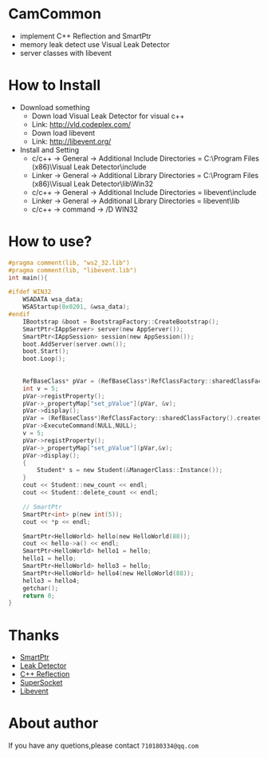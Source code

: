 # CamCommon
* implement C++ Reflection  and SmartPtr
* memory leak detect use Visual Leak Detector 
* server classes with libevent

# How to Install
* Download something 
   * Down load Visual Leak Detector for visual c++
   * Link: http://vld.codeplex.com/
   * Down load libevent
   * Link: http://libevent.org/
* Install and Setting 
   * c/c++ -> General -> Additional Include Directories = C:\Program Files (x86)\Visual Leak Detector\include
   * Linker -> General -> Additional Library Directories = C:\Program Files (x86)\Visual Leak Detector\lib\Win32
   * c/c++ -> General -> Additional Include Directories = libevent\include
   * Linker -> General -> Additional Library Directories = libevent\lib
   * c/c++ -> command -> /D WIN32
   
# How to use?
```c
#pragma comment(lib, "ws2_32.lib")
#pragma comment(lib, "libevent.lib")
int main(){

#ifdef WIN32
    WSADATA wsa_data;
	WSAStartup(0x0201, &wsa_data);
#endif
    IBootstrap &boot = BootstrapFactory::CreateBootstrap();
    SmartPtr<IAppServer> server(new AppServer());
	SmartPtr<IAppSession> session(new AppSession());
	boot.AddServer(server.own());
	boot.Start();
	boot.Loop();
    
    
    RefBaseClass* pVar = (RefBaseClass*)RefClassFactory::sharedClassFactory().createClassByName("RefHelloClass");
    int v = 5;
	pVar->registProperty();
	pVar->_propertyMap["set_pValue"](pVar, &v);
	pVar->display();
	pVar = (RefBaseClass*)RefClassFactory::sharedClassFactory().createClassByName("EchoTos");
    pVar->ExecuteCommand(NULL,NULL);
	v = 5;
	pVar->registProperty();
	pVar->_propertyMap["set_pValue"](pVar,&v);
	pVar->display();
	{
		Student* s = new Student(&ManagerClass::Instance());
	}
	cout << Student::new_count << endl;
	cout << Student::delete_count << endl;

	// SmartPtr
	SmartPtr<int> p(new int(5));
	cout << *p << endl;

	SmartPtr<HelloWorld> hello(new HelloWorld(88));
	cout << hello->a() << endl;
	SmartPtr<HelloWorld> hello1 = hello;
	hello1 = hello;
	SmartPtr<HelloWorld> hello3 = hello;
	SmartPtr<HelloWorld> hello4(new HelloWorld(88));
	hello3 = hello4;
	getchar();
	return 0;
}
```
# Thanks
  * [SmartPtr](http://www.cnblogs.com/QG-whz/p/4777312.html)
  * [Leak Detector](http://www.cnblogs.com/chuncn/archive/2012/12/05/2803450.html)
  * [C++ Reflection](http://blog.csdn.net/cen616899547/article/details/9317323)
  * [SuperSocket](http://www.supersocket.net/)
  * [Libevent](http://libevent.org/)
 
# About author
  If you have any quetions,please contact `710180334@qq.com`